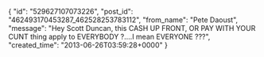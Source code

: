  {
   "id": "529627107073226",
   "post_id": "462493170453287_462528253783112",
   "from_name": "Pete Daoust",
   "message": "Hey Scott Duncan, this CASH UP FRONT, OR PAY WITH YOUR CUNT thing apply to EVERYBODY ?....I mean EVERYONE ???",
   "created_time": "2013-06-26T03:59:28+0000"
 }

